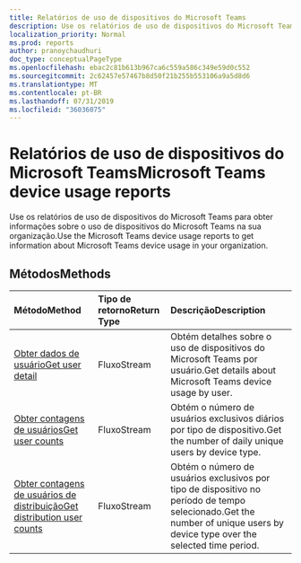 ```yaml
---
title: Relatórios de uso de dispositivos do Microsoft Teams
description: Use os relatórios de uso de dispositivos do Microsoft Teams para obter informações sobre o uso de dispositivos do Microsoft Teams na sua organização.
localization_priority: Normal
ms.prod: reports
author: pranoychaudhuri
doc_type: conceptualPageType
ms.openlocfilehash: ebac2c81b613b967ca6c559a586c349e59d0c552
ms.sourcegitcommit: 2c62457e57467b8d50f21b255b553106a9a5d8d6
ms.translationtype: MT
ms.contentlocale: pt-BR
ms.lasthandoff: 07/31/2019
ms.locfileid: "36036075"
---
```

# <a name="microsoft-teams-device-usage-reports"></a><span data-ttu-id="d1107-103">Relatórios de uso de dispositivos do Microsoft Teams</span><span class="sxs-lookup"><span data-stu-id="d1107-103">Microsoft Teams device usage reports</span></span>

<span data-ttu-id="d1107-104">Use os relatórios de uso de dispositivos do Microsoft Teams para obter informações sobre o uso de dispositivos do Microsoft Teams na sua organização.</span><span class="sxs-lookup"><span data-stu-id="d1107-104">Use the Microsoft Teams device usage reports to get information about Microsoft Teams device usage in your organization.</span></span>

## <a name="methods"></a><span data-ttu-id="d1107-105">Métodos</span><span class="sxs-lookup"><span data-stu-id="d1107-105">Methods</span></span>

| <span data-ttu-id="d1107-106">Método</span><span class="sxs-lookup"><span data-stu-id="d1107-106">Method</span></span>                                   | <span data-ttu-id="d1107-107">Tipo de retorno</span><span class="sxs-lookup"><span data-stu-id="d1107-107">Return Type</span></span> | <span data-ttu-id="d1107-108">Descrição</span><span class="sxs-lookup"><span data-stu-id="d1107-108">Description</span></span>                              |
| :--------------------------------------- | :---------- | :--------------------------------------- |
| [<span data-ttu-id="d1107-109">Obter dados de usuário</span><span class="sxs-lookup"><span data-stu-id="d1107-109">Get user detail</span></span>](../api/reportroot-getteamsdeviceusageuserdetail.md) | <span data-ttu-id="d1107-110">Fluxo</span><span class="sxs-lookup"><span data-stu-id="d1107-110">Stream</span></span>      | <span data-ttu-id="d1107-111">Obtém detalhes sobre o uso de dispositivos do Microsoft Teams por usuário.</span><span class="sxs-lookup"><span data-stu-id="d1107-111">Get details about Microsoft Teams device usage by user.</span></span> |
| [<span data-ttu-id="d1107-112">Obter contagens de usuários</span><span class="sxs-lookup"><span data-stu-id="d1107-112">Get user counts</span></span>](../api/reportroot-getteamsdeviceusageusercounts.md) | <span data-ttu-id="d1107-113">Fluxo</span><span class="sxs-lookup"><span data-stu-id="d1107-113">Stream</span></span>      | <span data-ttu-id="d1107-114">Obtém o número de usuários exclusivos diários por tipo de dispositivo.</span><span class="sxs-lookup"><span data-stu-id="d1107-114">Get the number of daily unique users by device type.</span></span> |
| [<span data-ttu-id="d1107-115">Obter contagens de usuários de distribuição</span><span class="sxs-lookup"><span data-stu-id="d1107-115">Get distribution user counts</span></span>](../api/reportroot-getteamsdeviceusagedistributionusercounts.md) | <span data-ttu-id="d1107-116">Fluxo</span><span class="sxs-lookup"><span data-stu-id="d1107-116">Stream</span></span>      | <span data-ttu-id="d1107-117">Obtém o número de usuários exclusivos por tipo de dispositivo no período de tempo selecionado.</span><span class="sxs-lookup"><span data-stu-id="d1107-117">Get the number of unique users by device type over the selected time period.</span></span> |
